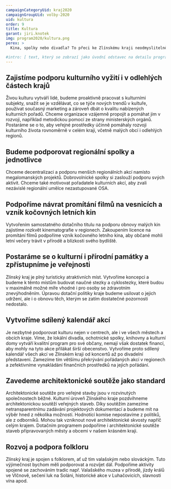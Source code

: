 ```yaml
---
campaignCategoryUid: kraj2020
campaignGroupUid: volby-2020
uid: kultura
order: 9
title: Kultura
garant: jiri.knotek 
img: program2020/kultura.png
perex: >
  Kina, spolky nebo divadla? To přeci ke Zlínskému kraji neodmyslitelně patří. Udržení tohoto fenoménu musí kraj zajistit. 

#intro: [ text, který se zobrazí jako úvodní odstavec na detailu programového bodu ]
---
```

## Zajistíme podporu kulturního vyžití i v odlehlých částech krajů
Živou kulturu vytváří lidé, budeme proaktivně pracovat s kulturními subjekty, snažit se je vzdělávat, co se týče nových trendů v kultuře, používat současný marketing a zároveň dbát o kvalitu nabízených kulturních pořadů. Chceme organizace vzájemně propojit a pomáhat jim v rozvoji, například metodickou pomocí ze strany ministerských orgánů. Postaráme se o to, aby veřejné prostředky účinně pomáhaly rozvoji kulturního života rovnoměrně v celém kraji, včetně malých obcí i odlehlých regionů.

## Budeme podporovat regionální spolky a jednotlivce
Chceme decentralizaci a podporu menších regionálních akcí namísto megalomanských projektů. Dobrovolnické spolky si zaslouží podporu svých aktivit. Chceme také motivovat pořadatele kulturních akcí, aby zvali nezávislé regionální umělce nezastupované OSA.

## Podpoříme návrat promítání filmů na vesnicích a vznik kočovných letních kin
Vytvořením samostatného dotačního titulu na podporu obnovy malých kin zajistíme rozkvět kinematografie v regionech. Zakoupením licence na promítání filmů podpoříme vznik kočovného letního kina, aby občané mohli letní večery trávit v přírodě a blízkosti svého bydliště.

## Postaráme se o kulturní i přírodní památky a zpřístupníme je veřejnosti
Zlínský kraj je plný turisticky atraktivních míst. Vytvoříme koncepci a budeme k těmto místům budovat naučné stezky a cyklostezky, které budou v maximálně možné míře vhodné i pro osoby se zdravotním znevýhodněním. Úpravou dotační politiky kraje budeme usilovat o jejich udržení, ale i o obnovu těch, kterým se zatím dostatečné pozornosti nedostalo.

## Vytvoříme sdílený kalendář akcí
Je nezbytné podporovat kulturu nejen v centrech, ale i ve všech městech a obcích kraje. Víme, že lokální divadla, ochotnické spolky, knihovny a kulturní domy vytváří kvalitní program pro své občany, nemají však dostatek financí, aby mohly na tyto akce přilákat širší obecenstvo. Vytvoříme proto sdílený kalendář všech akcí ve Zlínském kraji od koncertů až po divadelní představení. Zamezíme tím většímu překrývání pořádaných akcí v regionech a zefektivníme vynakládání finančních prostředků na jejich pořádání.

## Zavedeme architektonické soutěže jako standard
Architektonické soutěže pro veřejné stavby jsou v rozvinutých společnostech běžné. Kulturní úroveň Zlínského kraje pozdvihneme architektonickou soutěží veřejných staveb. Díky soutěžím zamezíme netransparentnímu zadávání projektových dokumentací a budeme mít na výběr hned z několika možností. Hodnotící komise nepostavíme z politiků, ale z odborníků. Mohou tak vzniknout nové architektonické skvosty napříč celým krajem. Dotačním programem podpoříme i architektonické soutěže staveb připravovaných městy a obcemi v našem krásném kraji.

## Rozvoj a podpora folkloru
Zlínský kraj je spojen s folklorem, ať už tím valašským nebo slováckým. Tuto výjimečnost bychom měli podporovat a rozvíjet dál. Podpoříme aktivity spojené se zachováním tradic např. Valašského muzea v přírodě, jízdy králů ve Vlčnově, sečení luk na Soláni, historické akce v Luhačovicích, slavnosti vína apod.
